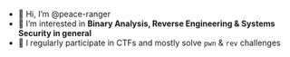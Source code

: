 - 👋 Hi, I’m @peace-ranger
- 👀 I’m interested in **Binary Analysis, Reverse Engineering & Systems Security in general**
- 🌱 I regularly participate in CTFs and mostly solve `pwn` & `rev` challenges

<!---
peace-ranger/peace-ranger is a ✨ special ✨ repository because its `README.md` (this file) appears on your GitHub profile.
You can click the Preview link to take a look at your changes.
--->
